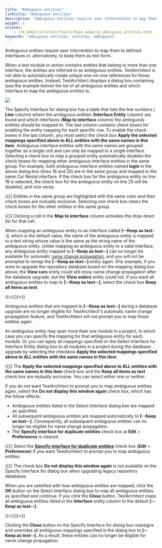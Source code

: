 ```yaml
--- 
title: "Ambiguous entities"
linktitle: "Ambiguous entities"
description: "Ambiguous entities require user intervention to map them to defined interfaces or, alternatively, to keep them as text form."
weight: 2
aliases: 
    - /TA_Administration/Topics/Repo_mapping_ambiguous_entities.html
keywords: "ambiguous entities, entities, ambiguous"
---
```


Ambiguous entities require user intervention to map them to defined interfaces or, alternatively, to keep them as text form.

When a test module or action contains entities that belong to more than one interface, the entities are referred to as ambiguous entities. TestArchitect is not able to automatically create unique one-on-one references for those ambiguous entities. Instead, TestArchitect displays a dialog box containing \(see the example below\) the list of all ambiguous entities and which interface to map the ambiguous entities to.

![](/images/TA_Administration/Images/select_entity_interface.png)

The Specify Interface for dialog box has a table that lists the line numbers \( **Line** column\) where the ambiguous entities \(**Interface Entity** column\) are found and which interfaces \(**Map to interface** column\) the ambiguous entities should be mapped to. The last column contains check boxes for enabling the entity mapping for each specific row. To enable the check boxes in the last column, you must select the check box **Apply the selected mappings specified above to ALL entities with the same names in this item**. Ambiguous interface entities with the same names are grouped together as a single unit and can only be mapped to a single interface. Selecting a check box to map a grouped entity automatically disables the check boxes for mapping other ambiguous interface entities in the same group. For example, both ambiguous interface entities named **login** in the above dialog box \(lines 18 and 25\) are in the same group and mapped to the same Car Rental interface. If the check box for the ambiguous entity on line 18 is selected, the check box for the ambiguous entity on line 25 will be disabled, and vice versa.

{{<tip>}} Entities in the same group are highlighted with the same color and their check boxes are mutually exclusive. Selecting one check box clears the check boxes for the other entities in the same group.

{{<tip>}} Clicking a cell in the **Map to interface** column activates the drop-down list for that cell.

When mapping an ambiguous entity to an interface called **\[--Keep as text--\]**, which is the default value, the name of the ambiguous entity is mapped to a text string whose value is the same as the string name of the ambiguous entity. Unlike mapping an ambiguous entity to a valid interface, any ambiguous entity mapped to **\[--Keep as text--\]** can no longer be available for automatic [name change propagation](/TA_Help/Topics/Project_and_project_items_rename_refactoring.html), and you will not be prompted to remap the **\[--Keep as text--\]** entity again. \(For example, if you were to upgrade the repository database based on the mapping dialog box above, the **View cars** entity could still enjoy name change propagation after the database upgrade, but the **View orders** entity could not. If you want all ambiguous entities to map to **\[--Keep as text--\]**, select the check box **Keep all items as text**.

{{<{{<caution>}}>}}

Ambiguous entities that are mapped to **\[--Keep as text--\]** during a database upgrade are no longer eligible for TestArchitect's automatic name change propagation feature, and TestArchitect will not prompt you to map those entities again.

An ambiguous entity may span more than one module in a project, in which case you can specify the mapping for that ambiguous entity for each module. Or you can apply all mappings specified on the Select Interface for Interface Entity dialog box to all modules in a project during the database upgrade by selecting the checkbox **Apply the selected mappings specified above to ALL entities with the same names in this item**.

{{<tip>}} The **Apply the selected mappings specified above to ALL entities with the same names in this item** check box and the **Keep all items as text** check box are mutually exclusive. You can select either one or neither.

If you do not want TestArchitect to prompt you to map ambiguous entities again, select the **Do not display this window again** check box, which has the follow effects:

-   Ambiguous entities listed in the Select Interface dialog box are mapped as specified.
-   All subsequent ambiguous entities are mapped automatically to **\[--Keep as text--\]**. Consequently, all subsequent ambiguous entities can no longer be eligible for name change propagation.
-   The **Specify interface for duplicate entities** check box at **Edit** \> **Preferences** is cleared.

{{<tip>}} Select the [**Specify interface for duplicate entities**](/TA_Help/Topics/Additional_features_preferences.html) check box \(**Edit** \> **Preferences**\) if you want TestArchitect to prompt you to map ambiguous entities.

{{<note>}} The check box **Do not display this window again** is not available on the Specify Interface for dialog box when upgrading legacy repository databases.

When you are satisfied with how ambiguous entities are mapped, click the **OK** button on the Select Interface dialog box to map all ambiguous entities as specified and continue. If you click the **Close** button, TestArchitect maps all ambiguous entities listed in the **Interface** entity column to the default **\[--Keep as text--\]**.

{{<{{<caution>}}>}}

Clicking the **Close** button on the Specify Interface for dialog box reassigns and overrides all ambiguous mappings specified in the dialog box to **\[--Keep as text--\]**. As a result, these entities can no longer be eligible for name change propagation.



